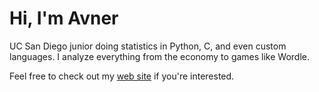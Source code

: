 # Hi, I'm Avner

UC San Diego junior doing statistics in Python, C, and even custom languages.
I analyze everything from the economy to games like Wordle.

Feel free to check out my [web site](https://nodesalamander6503.github.io/nodesalamander6503/) if you're interested.

